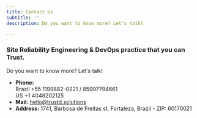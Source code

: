 ```yaml
---
title: Contact Us
subtitle: ''
description: Do you want to know more? Let's talk!

---
```

### Site Reliability Engineering & DevOps practice that you can Trust.

Do you want to know more? Let's talk!

* **Phone:**   
  Brazil +55 1199882-0221 / 85997794661  
  US +1 4048202125
* **Mail:** hello@trustd.solutions
* **Address:** 1741, Barbosa de Freitas st. Fortaleza, Brazil - ZIP: 60170021